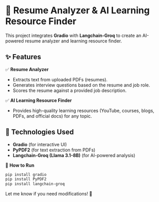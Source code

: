# 📄 Resume Analyzer & AI Learning Resource Finder  

This project integrates **Gradio** with **Langchain-Groq** to create an AI-powered resume analyzer and learning resource finder.  

## ✨ Features  
✅ **Resume Analyzer**  
- Extracts text from uploaded PDFs (resumes).  
- Generates interview questions based on the resume and job role.  
- Scores the resume against a provided job description.  

✅ **AI Learning Resource Finder**  
- Provides high-quality learning resources (YouTube, courses, blogs, PDFs, and official docs) for any topic.  

## 🔧 Technologies Used  
- **Gradio** (for interactive UI)  
- **PyPDF2** (for text extraction from PDFs)  
- **Langchain-Groq (Llama 3.1-8B)** (for AI-powered analysis)  

🚀 **How to Run**  
```bash
pip install gradio
pip install PyPDF2
pip install langchain-groq
```  
Let me know if you need modifications! 🚀
